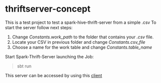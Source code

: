 # thriftserver-concept
This is a test project to test a spark-hive-thrift-server from a simple .csv
To start the server follow next steps:
1. Change *Constants.work_path* to the folder that contains your *.csv* file.
2. Locate your CSV in previous folder and change *Constants.csv_file*
3. Choose a name for the work table and change *Constants.table_name*

Start Spark-Thrift-Server launching the Job:
> sbt run

This server can be accessed by using this [client](https://github.com/giorbernal/thriftclient)